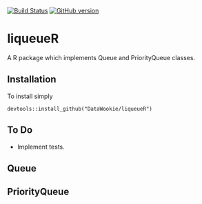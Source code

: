 [![Build Status](https://travis-ci.org/DataWookie/liqueueR.svg?branch=master)](https://travis-ci.org/DataWookie/liqueueR) [![GitHub version](https://badge.fury.io/gh/DataWookie%2FliqueueR.svg)](https://badge.fury.io/gh/DataWookie%2FliqueueR)

# liqueueR

A R package which implements Queue and PriorityQueue classes.

## Installation

To install simply
```
devtools::install_github("DataWookie/liqueueR")
```

## To Do

- Implement tests.

## Queue

## PriorityQueue
